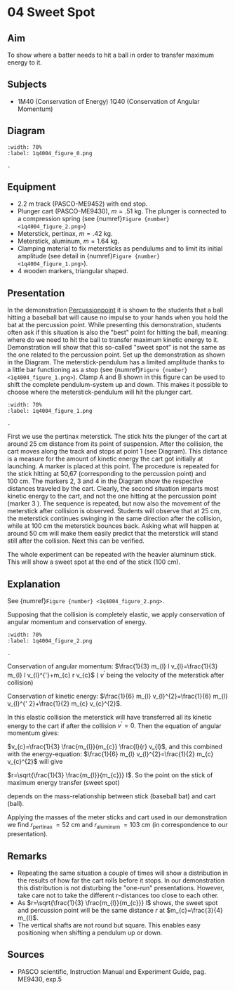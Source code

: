# 04 Sweet Spot 
    
  
## Aim   
 To show where a batter needs to hit a ball in order to transfer maximum energy to it.    
  
## Subjects   
* 1M40 (Conservation of Energy) 1Q40 (Conservation of Angular Momentum)   

## Diagram
   
```{figure} figures/figure_0.png  
:width: 70%  
:label: 1q4004_figure_0.png  

. 
```

## Equipment
- $2.2 \mathrm{~m}$ track (PASCO-ME9452) with end stop.
- Plunger cart (PASCO-ME9430), $m=.51 \mathrm{~kg}$. The plunger is connected to a compression spring (see {numref}`Figure {number} <1q4004_figure_2.png>`)
- Meterstick, pertinax, $m=.42 \mathrm{~kg}$.
- Meterstick, aluminum, $m=1.64 \mathrm{~kg}$.
- Clamping material to fix metersticks as pendulums and to limit its initial amplitude (see detail in {numref}`Figure {number} <1q4004_figure_1.png>`).
- 4 wooden markers, triangular shaped.
  
## Presentation   
In the demonstration [Percussionpoint](../../1Q60%20Rot%20Stability/1Q6005%20Percussionpoint/1Q6005.md) it is shown to the students that a ball hitting a baseball bat will cause no impulse to your hands when you hold the bat at the percussion point. While presenting this demonstration, students often ask if this situation is also the "best" point for hitting the ball, meaning: where do we need to hit the ball to transfer maximum kinetic energy to it. Demonstration will show that this so-called "sweet spot" is not the same as the one related to the percussion point. Set up the demonstration as shown in the Diagram. The meterstick-pendulum has a limited amplitude thanks to a little bar functioning as a stop (see {numref}`Figure {number} <1q4004_figure_1.png>`). Clamp A and B shown in this figure can be used to shift the complete pendulum-system up and down. This makes it possible to choose where the meterstick-pendulum will hit the plunger cart. 

```{figure} figures/figure_1.png  
:width: 70%  
:label: 1q4004_figure_1.png  

. 
```
First we use the pertinax meterstick. The stick hits the plunger of the cart at around $25 \mathrm{~cm}$ distance from its point of suspension. After the collision, the cart moves along the track and stops at point 1 (see Diagram). This distance is a measure for the amount of kinetic energy the cart got initially at launching. A marker is placed at this point. The procedure is repeated for the stick hitting at 50,67 (corresponding to the percussion point) and $100 \mathrm{~cm}$. The markers 2, 3 and 4 in the Diagram show the respective distances traveled by the cart. Clearly, the second situation imparts most kinetic energy to the cart, and not the one hitting at the percussion point (marker 3 ). The sequence is repeated, but now also the movement of the meterstick after collision is observed. Students will observe that at $25 \mathrm{~cm}$, the meterstick continues swinging in the same direction after the collision, while at $100 \mathrm{~cm}$ the meterstick bounces back. Asking what will happen at around $50 \mathrm{~cm}$ will make them easily predict that the meterstick will stand still after the collision. Next this can be verified.

The whole experiment can be repeated with the heavier aluminum stick. This will show a sweet spot at the end of the stick $(100 \mathrm{~cm})$.
  
## Explanation   
 See {numref}`Figure {number} <1q4004_figure_2.png>`. 
 
 Supposing that the collision is completely elastic, we apply conservation of angular momentum and conservation of energy.    

```{figure} figures/figure_2.png  
:width: 70%  
:label: 1q4004_figure_2.png  

. 
```
Conservation of angular momentum: $\frac{1}{3} m_{l} l v_{l}=\frac{1}{3} m_{l} l v_{l}^{'}+m_{c} r v_{c}$ ( $v^{'}$ being the velocity of the meterstick after collision)

Conservation of kinetic energy: $\frac{1}{6} m_{l} v_{l}^{2}=\frac{1}{6} m_{l} v_{l}^{' 2}+\frac{1}{2} m_{c} v_{c}^{2}$.

In this elastic collision the meterstick will have transferred all its kinetic energy to the cart if after the collision $v^{'}=0$. Then the equation of angular momentum gives:

$v_{c}=\frac{1}{3} \frac{m_{l}}{m_{c}} \frac{l}{r} v_{l}$, and this combined with the energy-equation: $\frac{1}{6} m_{l} v_{l}^{2}=\frac{1}{2} m_{c} v_{c}^{2}$ will give

$r=\sqrt{\frac{1}{3} \frac{m_{l}}{m_{c}}} l$. So the point on the stick of maximum energy transfer (sweet spot)

depends on the mass-relationship between stick (baseball bat) and cart (ball).

Applying the masses of the meter sticks and cart used in our demonstration we find $r_{\text {pertinax }}=52 \mathrm{~cm}$ and $r_{\text {aluminum }}=103 \mathrm{~cm}$ (in correspondence to our presentation).  
  
## Remarks
- Repeating the same situation a couple of times will show a distribution in the results of how far the cart rolls before it stops. In our demonstration this distribution is not disturbing the "one-run" presentations. However, take care not to take the different $r$-distances too close to each other.
- As $r=\sqrt{\frac{1}{3} \frac{m_{l}}{m_{c}}} l$ shows, the sweet spot and percussion point will be the same distance $r$ at $m_{c}=\frac{3}{4} m_{l}$.
- The vertical shafts are not round but square. This enables easy positioning when shifting a pendulum up or down.
   
  
## Sources
 *  PASCO scientific, Instruction Manual and Experiment Guide, pag. ME9430, exp.5
  